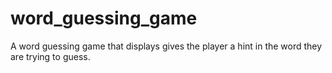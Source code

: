 # word_guessing_game
A word guessing game that displays gives the player a hint in the word they are trying to guess.
